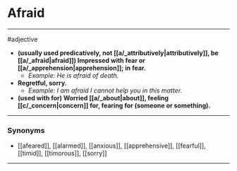 # Afraid
---
#adjective
- **(usually used predicatively, not [[a/_attributively|attributively]], be [[a/_afraid|afraid]]) Impressed with fear or [[a/_apprehension|apprehension]]; in fear.**
	- _Example: He is afraid of death._
- **Regretful, sorry.**
	- _Example: I am afraid I cannot help you in this matter._
- **(used with for) Worried [[a/_about|about]], feeling [[c/_concern|concern]] for, fearing for (someone or something).**
---
### Synonyms
- [[afeared]], [[alarmed]], [[anxious]], [[apprehensive]], [[fearful]], [[timid]], [[timorous]], [[sorry]]
---
